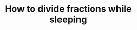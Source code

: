 ---
type:        "Lesson plan"
title:       "How to divide fractions while sleeping"
description: "Curabitur blandit tempus porttitor. Cum sociis natoque penatibus et magnis dis parturient montes, nascetur ridiculus mus. Praesent commodo cursus magna, vel scelerisque nisl consectetur et."
metadata:
  author:    "Jack Kirby"
  standards: "4.CB.1, 4.CB.2, MP.1"
---